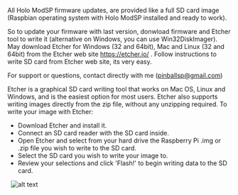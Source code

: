 
All Holo ModSP firmware updates, are provided like a full SD card image (Raspbian operating system with Holo ModSP installed and ready to work). 

So to update your firmware with last version, donwload firmware and Etcher tool to write it (alternative on Windows, you can use Win32DiskImager).
May download Etcher for Windows (32 and 64bit), Mac and Linux (32 and 64bit) from the Etcher web site https://etcher.io/ . Follow instructions to write SD card from Etcher web site, its very easy.

For support or questions, contact directly with me (pinballsp@gmail.com)

Etcher is a graphical SD card writing tool that works on Mac OS, Linux and Windows, and is the easiest option for most users. Etcher also supports writing images directly from the zip file, without any unzipping required. To write your image with Etcher:
<ul>
<li>Download Etcher and install it.</li>
<li>Connect an SD card reader with the SD card inside.</li>
<li>Open Etcher and select from your hard drive the Raspberry Pi .img or  .zip file you wish to write to the SD card.</li>
<li>Select the SD card you wish to write your image to.</li>
<li>Review your selections and click 'Flash!' to begin writing data to the SD card.</li>
</ul>

 
![alt text](http://i.imgur.com/3ZpZu7n.jpg)



